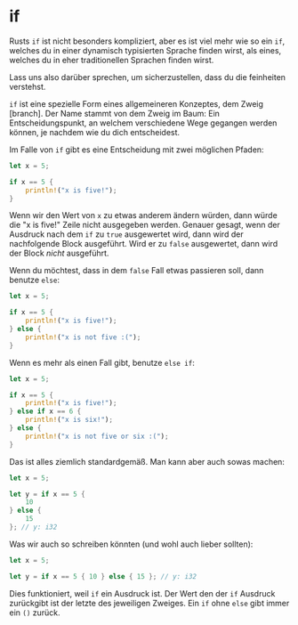 # if

Rusts `if` ist nicht besonders kompliziert, aber es ist viel mehr wie so ein
`if`, welches du in einer dynamisch typisierten Sprache finden wirst,
als eines, welches du in eher traditionellen Sprachen finden wirst.

Lass uns also darüber sprechen, um sicherzustellen, dass du die feinheiten
verstehst.

`if` ist eine spezielle Form eines allgemeineren Konzeptes, dem Zweig [branch].
Der Name stammt von dem Zweig im Baum: Ein Entscheidungspunkt, an welchem
verschiedene Wege gegangen werden können, je nachdem wie du dich entscheidest.

Im Falle von `if` gibt es eine Entscheidung mit zwei möglichen Pfaden:

```rust
let x = 5;

if x == 5 {
    println!("x is five!");
}
```

Wenn wir den Wert von `x` zu etwas anderem ändern würden, dann würde die
"x is five!" Zeile nicht ausgegeben werden. Genauer gesagt, wenn der Ausdruck
nach dem `if` zu `true` ausgewertet wird, dann wird der
nachfolgende Block ausgeführt. Wird er zu `false` ausgewertet,
dann wird der Block *nicht* ausgeführt.

Wenn du möchtest, dass in dem `false` Fall etwas passieren soll,
dann benutze `else`:

```rust
let x = 5;

if x == 5 {
    println!("x is five!");
} else {
    println!("x is not five :(");
}
```

Wenn es mehr als einen Fall gibt, benutze `else if`:

```rust
let x = 5;

if x == 5 {
    println!("x is five!");
} else if x == 6 {
    println!("x is six!");
} else {
    println!("x is not five or six :(");
}
```

Das ist alles ziemlich standardgemäß. Man kann aber auch sowas machen:

```rust
let x = 5;

let y = if x == 5 {
    10
} else {
    15
}; // y: i32
```

Was wir auch so schreiben könnten (und wohl auch lieber sollten):

```rust
let x = 5;

let y = if x == 5 { 10 } else { 15 }; // y: i32
```

Dies funktioniert, weil `if` ein Ausdruck ist. Der Wert den der `if` Ausdruck
zurückgibt ist der letzte des jeweiligen Zweiges.
Ein `if` ohne `else` gibt immer ein `()` zurück.
